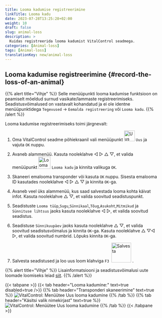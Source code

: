 ```yaml
---
title: Looma kadumise registreerimine
linkTitle: Looma kadu
date: 2023-07-28T13:25:28+02:00
weight: 10
draft: false
slug: animal-loss
description: >
  Kuidas registreerida looma kadumist VitalControl seadmega.
categories: [Animal-loss]
tags: [Animal-loss]
translationKey: new/animal-loss
---
```

## Looma kadumise registreerimine {#record-the-loss-of-an-animal}

{{% alert title="Vihje" %}}
Selle menüüpunkti looma kadumise funktsioon on peamiselt mõeldud surnud vasikate/lammaste registreerimiseks. Seadistusvõimalused on vastavalt kohandatud ja ei ole identne menüüpunktidega `Tegevused` -> `Eemalda registreering` või `Looma kadu`.
{{% /alert %}}

Looma kadumise registreerimiseks toimi järgnevalt:

1. Oma VitalControl seadme põhiekraanil vali menüüpunkt <img src="/icons/main/new-animal.svg" width="35" align="bottom" alt="Uus loom" /> `Uus` ja vajuta `OK` nuppu.

2. Avaneb alammenüü. Kasuta nooleklahve ◁ ▷ △ ▽, et valida menüüpunkt <img src="/icons/main/stillbirth.svg" width="40" align="bottom" alt="Looma kadu" /> `Looma kadu` ja kinnita valikuga `OK`.

3. Skaneeri emalooma transponder või kasuta `OK` nuppu. Sisesta emalooma ID kasutades nooleklahve ◁ ▷ △ ▽ ja kinnita `OK`-ga.

4. Avaneb veel üks alammenüü, kus saad salvestada looma kohta käivat infot. Kasuta nooleklahve △ ▽, et valida soovitud seadistuspunkt.

5. Seadistuste `Looma tüüp`,`Sugu`,`Sünnikaal`,`Tõug`,`Asukoht`,`Mitmikud` ja `Sünnituse lihtsus` jaoks kasuta nooleklahve ◁ ▷, et valida soovitud seadistus.

6. Seadistuse `Sünnikuupäev` jaoks kasuta nooleklahve △ ▽, et valida soovitud seadistusvõimalus ja kinnita `OK`-ga. Kasuta nooleklahve △ ▽◁ ▷, et valida soovitud numbrid. Lõpuks kinnita `OK`-ga.

7. Salvesta seadistused ja loo uus loom klahviga `F3` &nbsp;<img src="/icons/footer/save_exit.svg" width="65" align="bottom" alt="Salvesta" />&nbsp;.

{{% alert title="Vihje" %}}
Lisainformatsiooni ja seadistusvõimalusi uute loomade loomiseks leiad [siit](../../settings/animal-registration/).
{{% /alert %}}

{{< tabpane >}}
{{< tab header="Looma kadumine:" text=true disabled=true />}}
{{% tab header="Transponderi skaneerimine" text=true %}}
![VitalControl: Menüütee Uus looma kadumine](../images/animalloss-scan.png "Looma kadumise registreerimine")
{{% /tab %}}
{{% tab header="Käsitsi valik nimekirjast" text=true %}}
![VitalControl: Menüütee Uus looma kadumine](../images/animalloss.png "Looma kadumise registreerimine")
{{% /tab %}}
{{< /tabpane >}}

